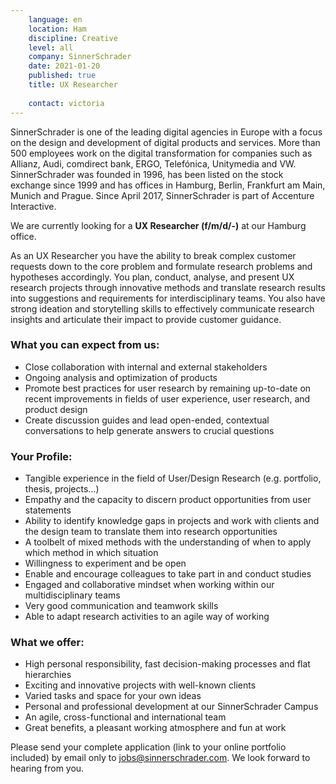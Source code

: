 ```yaml
---
    language: en
    location: Ham
    discipline: Creative
    level: all
    company: SinnerSchrader
    date: 2021-01-20
    published: true
    title: UX Researcher
     
    contact: victoria
---
```


SinnerSchrader is one of the leading digital agencies in Europe with a focus on the design and development of digital products and services. More than 500 employees work on the digital transformation for companies such as Allianz, Audi, comdirect bank, ERGO, Telefónica, Unitymedia and VW. SinnerSchrader was founded in 1996, has been listed on the stock exchange since 1999 and has offices in Hamburg, Berlin, Frankfurt am Main, Munich and Prague. Since April 2017, SinnerSchrader is part of Accenture Interactive.

We are currently looking for a **UX Researcher (f/m/d/-)** at our Hamburg office.

As an UX Researcher you have the ability to break complex customer requests down to the core problem and formulate research problems and hypotheses accordingly. You plan, conduct, analyse, and present UX research projects through innovative methods and translate research results into suggestions and requirements for interdisciplinary teams. You also have strong ideation and storytelling skills to effectively communicate research insights and articulate their impact to provide customer guidance.

### What you can expect from us:

- Close collaboration with internal and external stakeholders
- Ongoing analysis and optimization of products
- Promote best practices for user research by remaining up-to-date on recent improvements in fields of user experience, user research, and product design
- Create discussion guides and lead open-ended, contextual conversations to help generate answers to crucial questions

### Your Profile:

- Tangible experience in the field of User/Design Research (e.g. portfolio, thesis, projects…) 
- Empathy and the capacity to discern product opportunities from user statements
- Ability to identify knowledge gaps in projects and work with clients and the design team to translate them into research opportunities
- A toolbelt of mixed methods with the understanding of when to apply which method in which situation
- Willingness to experiment and be open
- Enable and encourage colleagues to take part in and conduct studies
- Engaged and collaborative mindset when working within our multidisciplinary teams  
- Very good communication and teamwork skills
- Able to adapt research activities to an agile way of working

### What we offer:

- High personal responsibility, fast decision-making processes and flat hierarchies
- Exciting and innovative projects with well-known clients
- Varied tasks and space for your own ideas
- Personal and professional development at our SinnerSchrader Campus
- An agile, cross-functional and international team
- Great benefits, a pleasant working atmosphere and fun at work

Please send your complete application (link to your online portfolio included) by email only to <jobs@sinnerschrader.com>. We look forward to hearing from you.
